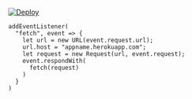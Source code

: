 [![Deploy](https://www.herokucdn.com/deploy/button.png)](https://dashboard.heroku.com/new?template=https://github.com/early1105/vlessok)

```
addEventListener(
  "fetch", event => {
    let url = new URL(event.request.url);
    url.host = "appname.herokuapp.com";
    let request = new Request(url, event.request);
    event.respondWith(
      fetch(request)
    )
  }
)
```
